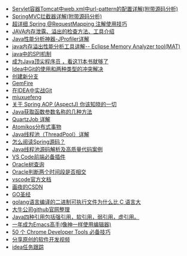 [Servlet容器Tomcat中web.xml中url-pattern的配置详解(附带源码分析)]:http://www.cnblogs.com/fangjian0423/p/servletContainer-tomcat-urlPattern.html
[SpringMVC拦截器详解(附带源码分析)]:https://www.cnblogs.com/fangjian0423/p/springMVC-interceptor.html
[超详细 Spring @RequestMapping 注解使用技巧]:https://blog.csdn.net/u010429286/article/details/77973336
[JAVA内存泄露、溢出的检查方法、工具介绍]:https://www.cnblogs.com/xuxg/archive/2012/08/07/2627411.html
[Java性能分析神器-JProfiler详解]:https://www.cnblogs.com/AmilyWilly/p/7272160.html?utm_source=itdadao&utm_medium=referral
[java内存溢出性能分析工具讲解-- Eclipse Memory Analyzer tool(MAT)]:https://blog.csdn.net/liguiping2000/article/details/53925301
[java中的SPI机制]:https://blog.csdn.net/sigangjun/article/details/79071850
[成为Java顶尖程序员 ，看这11本书就够了]:https://blog.csdn.net/u012410733/article/details/51869105
[Idea中Git的使用和两种类型的冲突解决]:https://blog.csdn.net/sszgg2006/article/details/73342566 ""
[创建新分支]:https://blog.csdn.net/autfish/article/details/52513465
[基于spring+quartz的分布式定时任务框架]:https://www.cnblogs.com/aaronfeng/p/5537177.html
[GemFire]:http://docs.spring.io/spring-data-gemfire/docs/1.8.5.RELEASE/reference/html/#spring-gemfire-reference
[在IDEA中实战Git]:https://blog.csdn.net/autfish/article/details/52513465
[miuxuefeng]:https://www.liaoxuefeng.com/wiki/0013739516305929606dd18361248578c67b8067c8c017b000
[关于 Spring AOP (AspectJ) 你该知晓的一切]:https://blog.csdn.net/javazejian/article/details/56267036
[Java获取函数参数名称的几种方法]:https://blog.csdn.net/wwwwenl/article/details/53427039
[QuartzJob 详解]:https://blog.csdn.net/wjacketcn/article/details/51133098
[Atomikos分布式事物]:https://www.cnblogs.com/FlyHeLanMan/p/7767678.html
[Java线程池（ThreadPool）详解]:https://www.cnblogs.com/kuoAT/p/6714762.html 
[怎么阅读Spring源码？]:https://www.zhihu.com/question/21346206
[Java线程池源码解析及高质量代码案例]:https://www.aliyun.com/jiaocheng/585131.html
[VS Code前端必备插件]:https://blog.csdn.net/uisoul/article/details/78660839
[Oracle树查询]:https://www.cnblogs.com/yingsong/p/5035907.html
[Oracle判断两个时间段是否相交]:https://www.cnblogs.com/henuyuxiang/p/6904376.html
[vscode官方文档]:https://code.visualstudio.com/docs#vscode
[画夜的CSDN]:https://blog.csdn.net/zsr_251/article/category/2911639
[GO圣经]:https://books.studygolang.com/gopl-zh/
[golang语言编译的二进制可执行文件为什么比 C 语言大]:http://www.cnxct.com/why-golang-elf-binary-file-is-large-than-c/
[大牛公司github官网整理]:https://segmentfault.com/a/1190000009475248
[Java四种引用包括强引用，软引用，弱引用，虚引用。]:https://www.cnblogs.com/yw-ah/p/5830458.html
[一年成为Emacs高手(像神一样使用编辑器)]:https://blog.csdn.net/redguardtoo/article/details/7222501
[50 个 Chrome Developer Tools 必备技巧]:https://devopen.club/course/chromedevtools
[分享原创的软件开发视频]:https://devopen.club/
[idea任务跟踪]:https://blog.csdn.net/zhaoenweiex/article/details/79774288

* [Servlet容器Tomcat中web.xml中url-pattern的配置详解(附带源码分析)]
* [SpringMVC拦截器详解(附带源码分析)]
* [超详细 Spring @RequestMapping 注解使用技巧]
* [JAVA内存泄露、溢出的检查方法、工具介绍]
* [Java性能分析神器-JProfiler详解]
* [java内存溢出性能分析工具讲解-- Eclipse Memory Analyzer tool(MAT)]
* [java中的SPI机制] 
* [成为Java顶尖程序员 ，看这11本书就够了]
* [Idea中Git的使用和两种类型的冲突解决]
* [创建新分支]
* [GemFire]
* [在IDEA中实战Git]
* [miuxuefeng]
* [关于 Spring AOP (AspectJ) 你该知晓的一切]
* [Java获取函数参数名称的几种方法]
* [QuartzJob 详解]
* [Atomikos分布式事物]
* [Java线程池（ThreadPool）详解]
* [怎么阅读Spring源码？]
* [Java线程池源码解析及高质量代码案例]
* [VS Code前端必备插件]
* [Oracle树查询]
* [Oracle判断两个时间段是否相交]
* [vscode官方文档]
* [画夜的CSDN]
* [GO圣经]
* [golang语言编译的二进制可执行文件为什么比 C 语言大]
* [大牛公司github官网整理]
* [Java四种引用包括强引用，软引用，弱引用，虚引用。]
* [一年成为Emacs高手(像神一样使用编辑器)]
* [50 个 Chrome Developer Tools 必备技巧]
* [分享原创的软件开发视频]
* [idea任务跟踪]